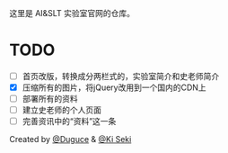 这里是 AI&SLT 实验室官网的仓库。

# TODO

- [ ] 首页改版，转换成分两栏式的，实验室简介和史老师简介
- [x] 压缩所有的图片，将jQuery改用到一个国内的CDN上
- [ ] 部署所有的资料
- [ ] 建立史老师的个人页面
- [ ] 完善资讯中的“资料”这一条

Created by [@Duguce](https://github.com/Duguce) & [@Ki Seki](https://github.com/Ki-Seki)